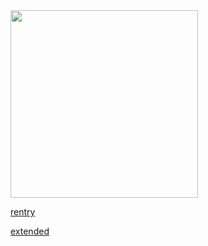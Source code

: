 <div align-"center">
<img src="https://i.postimg.cc/90mGq87M/IMG-8706.jpg"width="300px" />

  [rentry](https://rentry.co/preachersdoll/)

  [extended](https://rentry.co/preachersdaughterextended)


